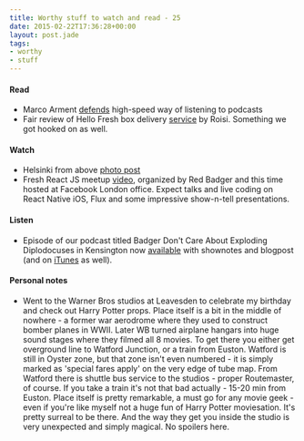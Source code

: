 ```yaml
---
title: Worthy stuff to watch and read - 25
date: 2015-02-22T17:36:28+00:00
layout: post.jade
tags:
- worthy
- stuff
---
```


#### Read

* Marco Arment [defends](http://www.marco.org/2015/02/17/listen-to-podcasts-at-whatever-speed-you-want) high-speed way of listening to podcasts
* Fair review of Hello Fresh box delivery [service](http://roisi.co.uk/roisi-reviews-hello-fresh-food-boxes/) by Roisi. Something we got hooked on as well.

#### Watch

* Helsinki from above [photo post](http://fotostrasse.1982.us/helsinki-from-above-a-helicopter-ride-over-helsinki/)
* Fresh React JS meetup [video](https://www.youtube.com/watch?v=3wcouW5lXto), organized by Red Badger and this time hosted at Facebook London office. Expect talks and live coding on React Native iOS, Flux and some impressive show-n-tell presentations.

#### Listen

* Episode of our podcast titled Badger Don't Care About Exploding Diplodocuses in Kensington now [available](http://radiobadger.com/posts/2015-02-16.html) with shownotes and blogpost (and on [iTunes](https://itunes.apple.com/gb/podcast/radio-badger-tech-podcast/id918884643?mt=2) as well).

#### Personal notes

* Went to the Warner Bros studios at Leavesden to celebrate my birthday and check out Harry Potter props. Place itself is a bit in the middle of nowhere - a former war aerodrome where they used to construct bomber planes in WWII. Later WB turned airplane hangars into huge sound stages where they filmed all 8 movies. To get there you either get overground line to Watford Junction, or a train from Euston. Watford is still in Oyster zone, but that zone isn't even numbered - it is simply marked as 'special fares apply' on the very edge of tube map. From Watford there is shuttle bus service to the studios - proper Routemaster, of course. If you take a train it's not that bad actually - 15-20 min from Euston. Place itself is pretty remarkable, a must go for any movie geek - even if you're like myself not a huge fun of Harry Potter moviesation. It's pretty surreal to be there. And the way they get you inside the studio is very unexpected and simply magical. No spoilers here.
